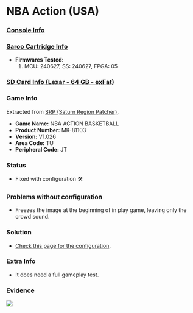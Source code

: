 # NBA Action (USA)

### [Console Info](../../../../../Info/Consoles/VA13/README.md)

### [Saroo Cartridge Info](../../../../../Info/Cartridges/RetroGameParadiseStore/1.32F/README.md)

- <b>Firmwares Tested:</b>
  1. MCU: 240627, SS: 240627, FPGA: 05

### [SD Card Info (Lexar - 64 GB - exFat)](../../../../../Info/SdCards/Lexar/64GB/exfat/README.md)

### Game Info

Extracted from [SRP (Saturn Region Patcher)](https://segaxtreme.net/resources/saturn-region-patcher.81/download).

- <b>Game Name:</b> NBA ACTION BASKETBALL
- <b>Product Number:</b> MK-81103
- <b>Version:</b> V1.026
- <b>Area Code:</b> TU
- <b>Peripheral Code:</b> JT

### Status

- Fixed with configuration :hammer_and_wrench:

### Problems without configuration

- Freezes the image at the beginning of in play game, leaving only the crowd sound.

### Solution

- [Check this page for the configuration](https://github.com/williamdsw/saroo-configuration-list/blob/master/Regions/Retails/USA/MK-81103/README.md).

### Extra Info

- It does need a full gameplay test.

### Evidence

[![](https://img.youtube.com/vi/qBbPlMJykDs/0.jpg)](https://www.youtube.com/watch?v=qBbPlMJykDs)
